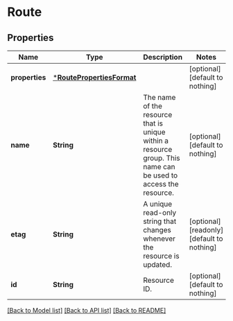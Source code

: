 # Route


## Properties
Name | Type | Description | Notes
------------ | ------------- | ------------- | -------------
**properties** | [***RoutePropertiesFormat**](RoutePropertiesFormat.md) |  | [optional] [default to nothing]
**name** | **String** | The name of the resource that is unique within a resource group. This name can be used to access the resource. | [optional] [default to nothing]
**etag** | **String** | A unique read-only string that changes whenever the resource is updated. | [optional] [readonly] [default to nothing]
**id** | **String** | Resource ID. | [optional] [default to nothing]


[[Back to Model list]](../README.md#models) [[Back to API list]](../README.md#api-endpoints) [[Back to README]](../README.md)


